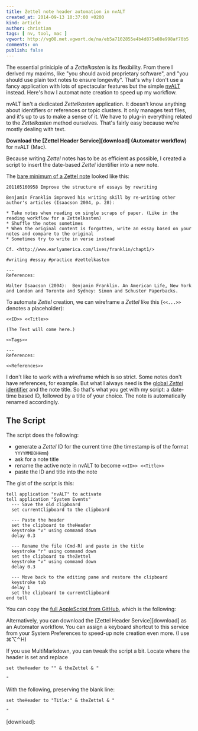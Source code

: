```yaml
---
title: Zettel note header automation in nvALT
created_at: 2014-09-13 10:37:00 +0200
kind: article
author: christian
tags: [ nv, tool, mac ]
vgwort: http://vg08.met.vgwort.de/na/eb5a7102855e4b4d875e88e998af70b5
comments: on
publish: false
---
```


The essential priniciple of a _Zettelkasten_ is its flexibility. From there I derived my maxims, like "you should avoid proprietary software", and "you should use plain text notes to ensure longevity". That's why I don't use a fancy application with lots of spectacular features but the simple [nvALT][nvz] instead. Here's how I automat note creation to speed up my workflow.

nvALT isn't a dedicated _Zettelkasten_ application. It doesn't know anything about identifiers or references or topic clusters. It only manages text files, and it's up to us to make a sense of it. We have to plug-in everything related to the _Zettelkasten_ method ourselves. That's fairly easy because we're mostly dealing with text.

**Download the [Zettel Header Service][download] (Automator workflow)** for nvALT (Mac).

Because writing _Zettel_ notes has to be as efficient as possible, I created a script to insert the date-based _Zettel_ identifier into a new note.

The [bare minimum of a Zettel note][min] looked like this:

    201105160958 Improve the structure of essays by rewriting

    Benjamin Franklin improved his writing skill by re-writing other author's articles (Isaacson 2004, p. 28):

    * Take notes when reading on single scraps of paper. (Like in the reading workflow for a Zettelkasten)
    * Shuffle the notes sometimes
    * When the original content is forgotten, write an essay based on your notes and compare to the original
    * Sometimes try to write in verse instead

    Cf. <http://www.earlyamerica.com/lives/franklin/chapt1/>

    #writing #essay #practice #zettelkasten

    ---
    References:

    Walter Isaacson (2004):  Benjamin Franklin. An American Life, New York and London and Toronto and Sydney: Simon and Schuster Paperbacks.

To automate _Zettel_ creation, we can wireframe a _Zettel_ like this (`<<...>>` denotes a placeholder):

    <<ID>> <<Title>>
    
    (The Text will come here.)
    
    <<Tags>>
    
    ---
    References:
    
    <<References>>

I don't like to work with a wireframe which is so strict. Some notes don't have references, for example. But what I always need is the [global _Zettel_ identifier][ident] and the note title. So that's what you get with my script: a date-time based ID, followed by a title of your choice. The note is automatically renamed accordingly.

## The Script

The script does the following:

- generate a _Zettel_ ID for the current time (the timestamp is of the format `YYYYMMDDHHmm`)
- ask for a note title
- rename the active note in nvALT to become `<<ID>> <<Title>>`
- paste the ID and title into the note

The gist of the script is this:

    tell application "nvALT" to activate
    tell application "System Events"
      --- Save the old clipboard
      set currentClipboard to the clipboard
      
      --- Paste the header
      set the clipboard to theHeader
      keystroke "v" using command down
      delay 0.3
      
      --- Rename the file (Cmd-R) and paste in the title
      keystroke "r" using command down
      set the clipboard to theZettel
      keystroke "v" using command down
      delay 0.3
      
      --- Move back to the editing pane and restore the clipboard
      keystroke tab
      delay 1
      set the clipboard to currentClipboard
    end tell

You can copy the [full AppleScript from GitHub][gist], which is the following:

<script src="https://gist.github.com/DivineDominion/fe1d4d39baf45477a496.js"></script>

Alternatively, you can download the [Zettel Header Service][download] as an Automator workflow. You can assign a keyboard shortcut to this service from your System Preferences to speed-up note creation even more. (I use ⌘⌥⌃H)

If you use MultiMarkdown, you can tweak the script a bit. Locate where the header is set and replace

    set theHeader to "" & theZettel & "

    "

With the following, preserving the blank line:

    set theHeader to "Title:" & theZettel & "
    
    "

[min]: /posts/2014/03/baseline-zettelkasten-software-reviews/#the-bare-minimum-of-a-zettel-note
[ident]: /posts/2014/02/add-identity/
[nvz]: /posts/2014/04/nvalt-zettelkasten-implementation/
[gist]: https://gist.github.com/DivineDominion/fe1d4d39baf45477a496
[download]:
